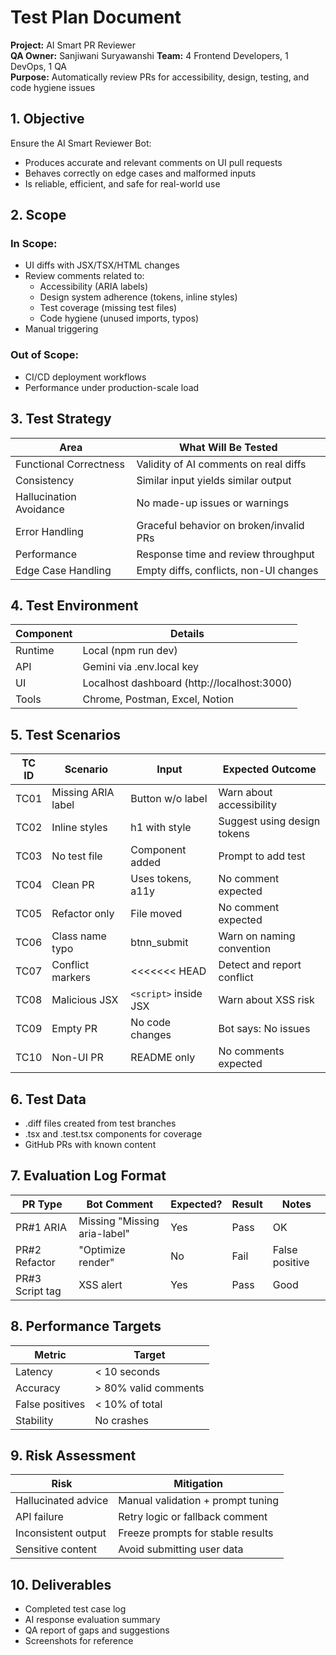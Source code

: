 # Test Plan Document

**Project:** AI Smart PR Reviewer   
**QA Owner:** Sanjiwani Suryawanshi
**Team:** 4 Frontend Developers, 1 DevOps, 1 QA  
**Purpose:** Automatically review PRs for accessibility, design, testing, and code hygiene issues 

## 1. Objective

Ensure the AI Smart Reviewer Bot:
- Produces accurate and relevant comments on UI pull requests
- Behaves correctly on edge cases and malformed inputs
- Is reliable, efficient, and safe for real-world use

## 2. Scope

### In Scope:
- UI diffs with JSX/TSX/HTML changes
- Review comments related to:
    - Accessibility (ARIA labels)
    - Design system adherence (tokens, inline styles)
    - Test coverage (missing test files)
    - Code hygiene (unused imports, typos)
- Manual triggering

### Out of Scope:
- CI/CD deployment workflows
- Performance under production-scale load

## 3. Test Strategy

| Area | What Will Be Tested |
|------|---------------------|
| Functional Correctness | Validity of AI comments on real diffs |
| Consistency | Similar input yields similar output |
| Hallucination Avoidance | No made-up issues or warnings |
| Error Handling | Graceful behavior on broken/invalid PRs |
| Performance | Response time and review throughput |
| Edge Case Handling | Empty diffs, conflicts, non-UI changes |

## 4. Test Environment

| Component | Details |
|-----------|---------|
| Runtime | Local (npm run dev) |
| API | Gemini via .env.local key |
| UI | Localhost dashboard (http://localhost:3000) |
| Tools | Chrome, Postman, Excel, Notion |

## 5. Test Scenarios

| TC ID | Scenario | Input | Expected Outcome |
|-------|----------|-------|------------------|
| TC01 | Missing ARIA label | Button w/o label | Warn about accessibility |
| TC02 | Inline styles | h1 with style | Suggest using design tokens |
| TC03 | No test file | Component added | Prompt to add test |
| TC04 | Clean PR | Uses tokens, a11y | No comment expected |
| TC05 | Refactor only | File moved | No comment expected |
| TC06 | Class name typo | btnn_submit | Warn on naming convention |
| TC07 | Conflict markers | <<<<<<< HEAD | Detect and report conflict |
| TC08 | Malicious JSX | `<script>` inside JSX | Warn about XSS risk |
| TC09 | Empty PR | No code changes | Bot says: No issues |
| TC10 | Non-UI PR | README only | No comments expected |

## 6. Test Data
- .diff files created from test branches
- .tsx and .test.tsx components for coverage
- GitHub PRs with known content

## 7. Evaluation Log Format

| PR Type | Bot Comment | Expected? | Result | Notes |
|---------|-------------|-----------|--------|-------|
| PR#1 ARIA | Missing "Missing aria-label" | Yes | Pass | OK |
| PR#2 Refactor | "Optimize render" | No | Fail | False positive |
| PR#3 Script tag | XSS alert | Yes | Pass | Good |

## 8. Performance Targets

| Metric | Target |
|--------|--------|
| Latency | < 10 seconds |
| Accuracy | > 80% valid comments |
| False positives | < 10% of total |
| Stability | No crashes |

## 9. Risk Assessment

| Risk | Mitigation |
|------|------------|
| Hallucinated advice | Manual validation + prompt tuning |
| API failure | Retry logic or fallback comment |
| Inconsistent output | Freeze prompts for stable results |
| Sensitive content | Avoid submitting user data |

## 10. Deliverables
- Completed test case log
- AI response evaluation summary
- QA report of gaps and suggestions
- Screenshots for reference
